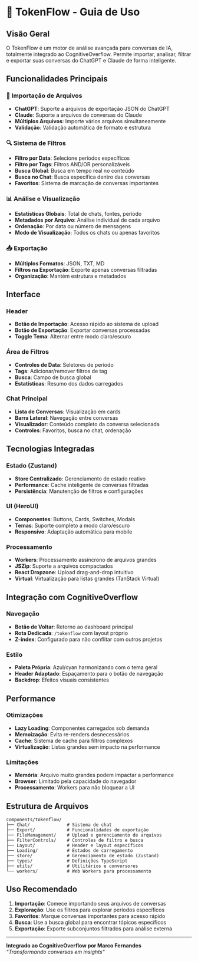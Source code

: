 # 🧠 TokenFlow - Guia de Uso

## Visão Geral
O TokenFlow é um motor de análise avançada para conversas de IA, totalmente integrado ao CognitiveOverflow. Permite importar, analisar, filtrar e exportar suas conversas do ChatGPT e Claude de forma inteligente.

## Funcionalidades Principais

### 📂 Importação de Arquivos
- **ChatGPT**: Suporte a arquivos de exportação JSON do ChatGPT
- **Claude**: Suporte a arquivos de conversas do Claude
- **Múltiplos Arquivos**: Importe vários arquivos simultaneamente
- **Validação**: Validação automática de formato e estrutura

### 🔍 Sistema de Filtros
- **Filtro por Data**: Selecione períodos específicos
- **Filtro por Tags**: Filtros AND/OR personalizáveis
- **Busca Global**: Busca em tempo real no conteúdo
- **Busca no Chat**: Busca específica dentro das conversas
- **Favoritos**: Sistema de marcação de conversas importantes

### 📊 Análise e Visualização
- **Estatísticas Globais**: Total de chats, fontes, período
- **Metadados por Arquivo**: Análise individual de cada arquivo
- **Ordenação**: Por data ou número de mensagens
- **Modo de Visualização**: Todos os chats ou apenas favoritos

### 📤 Exportação
- **Múltiplos Formatos**: JSON, TXT, MD
- **Filtros na Exportação**: Exporte apenas conversas filtradas
- **Organização**: Mantém estrutura e metadados

## Interface

### Header
- **Botão de Importação**: Acesso rápido ao sistema de upload
- **Botão de Exportação**: Exportar conversas processadas
- **Toggle Tema**: Alternar entre modo claro/escuro

### Área de Filtros
- **Controles de Data**: Seletores de período
- **Tags**: Adicionar/remover filtros de tag
- **Busca**: Campo de busca global
- **Estatísticas**: Resumo dos dados carregados

### Chat Principal
- **Lista de Conversas**: Visualização em cards
- **Barra Lateral**: Navegação entre conversas
- **Visualizador**: Conteúdo completo da conversa selecionada
- **Controles**: Favoritos, busca no chat, ordenação

## Tecnologias Integradas

### Estado (Zustand)
- **Store Centralizado**: Gerenciamento de estado reativo
- **Performance**: Cache inteligente de conversas filtradas
- **Persistência**: Manutenção de filtros e configurações

### UI (HeroUI)
- **Componentes**: Buttons, Cards, Switches, Modals
- **Temas**: Suporte completo a modo claro/escuro
- **Responsivo**: Adaptação automática para mobile

### Processamento
- **Workers**: Processamento assíncrono de arquivos grandes
- **JSZip**: Suporte a arquivos compactados
- **React Dropzone**: Upload drag-and-drop intuitivo
- **Virtual**: Virtualização para listas grandes (TanStack Virtual)

## Integração com CognitiveOverflow

### Navegação
- **Botão de Voltar**: Retorno ao dashboard principal
- **Rota Dedicada**: `/tokenflow` com layout próprio
- **Z-index**: Configurado para não conflitar com outros projetos

### Estilo
- **Paleta Própria**: Azul/cyan harmonizando com o tema geral
- **Header Adaptado**: Espaçamento para o botão de navegação
- **Backdrop**: Efeitos visuais consistentes

## Performance

### Otimizações
- **Lazy Loading**: Componentes carregados sob demanda
- **Memoização**: Evita re-renders desnecessários
- **Cache**: Sistema de cache para filtros complexos
- **Virtualização**: Listas grandes sem impacto na performance

### Limitações
- **Memória**: Arquivo muito grandes podem impactar a performance
- **Browser**: Limitado pela capacidade do navegador
- **Processamento**: Workers para não bloquear a UI

## Estrutura de Arquivos

```
components/tokenflow/
├── Chat/              # Sistema de chat
├── Export/            # Funcionalidades de exportação  
├── FileManagement/    # Upload e gerenciamento de arquivos
├── FilterControls/    # Controles de filtro e busca
├── Layout/            # Header e layout específicos
├── Loading/           # Estados de carregamento
├── store/             # Gerenciamento de estado (Zustand)
├── types/             # Definições TypeScript
├── utils/             # Utilitários e conversores
└── workers/           # Web Workers para processamento
```

## Uso Recomendado

1. **Importação**: Comece importando seus arquivos de conversas
2. **Exploração**: Use os filtros para explorar períodos específicos
3. **Favoritos**: Marque conversas importantes para acesso rápido
4. **Busca**: Use a busca global para encontrar tópicos específicos
5. **Exportação**: Exporte subconjuntos filtrados para análise externa

---

**Integrado ao CognitiveOverflow por Marco Fernandes**  
*"Transformando conversas em insights"* 